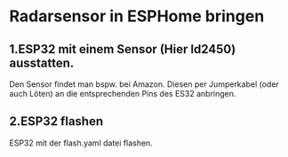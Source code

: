 # Radarsensor in ESPHome bringen
## 1.ESP32 mit einem Sensor (Hier ld2450) ausstatten.
Den Sensor findet man bspw. bei Amazon.
Diesen per Jumperkabel (oder auch Löten) an die entsprechenden Pins des ES32 anbringen.
## 2.ESP32 flashen
ESP32 mit der flash.yaml datei flashen.
